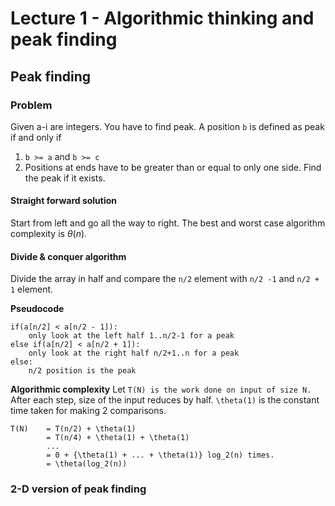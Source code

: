 # Lecture 1 - Algorithmic thinking and peak finding

## Peak finding

### Problem
Given a-i are integers. You have to find peak. A position `b` is defined as peak if and only if
1. `b >= a` and `b >= c`
2. Positions at ends have to be greater than or equal to only one side.
Find the peak if it exists.

#### Straight forward solution
Start from left and go all the way to right. The best and worst case algorithm complexity is $\theta(n)$.

#### Divide & conquer algorithm
Divide the array in half and compare the `n/2` element with `n/2 -1` and `n/2 + 1` element.

**Pseudocode**

```
if(a[n/2] < a[n/2 - 1]):
    only look at the left half 1..n/2-1 for a peak
else if(a[n/2] < a[n/2 + 1]):
    only look at the right half n/2+1..n for a peak
else:
    n/2 position is the peak
```

**Algorithmic complexity**
Let `T(N) is the work done on input of size N.` After each step, size of the input reduces by half. `\theta(1)` is the constant time taken for making 2 comparisons.
```
T(N)    = T(n/2) + \theta(1)
        = T(n/4) + \theta(1) + \theta(1)
        ...
        = 0 + {\theta(1) + ... + \theta(1)} log_2(n) times.
        = \theta(log_2(n))
```

### 2-D version of peak finding
